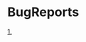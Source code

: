 # BugReports

[1.](https://docs.google.com/spreadsheets/d/1QTVahveOiUaTHQXnfhOMtKX2Ht92IDFJAzKiNRCgOx0/edit?usp=sharing)
